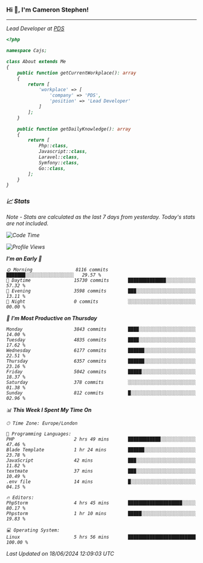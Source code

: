 ### Hi 👋, I'm Cameron Stephen!
<hr>
<p><em>Lead Developer at <a href="https://prindatasolutions.co.uk">PDS</a></p>


```php
<?php

namespace Cajs;

class About extends Me
{
    public function getCurrentWorkplace(): array
    {
        return [
            'workplace' => [
                'company' => 'PDS',
                'position' => 'Lead Developer'
            ]
        ];
    }

    public function getDailyKnowledge(): array
    {
        return [
            Php::class,
            Javascript::class,
            Laravel::class,
            Symfony::class,
            Go::class,
        ];
    }
}
```

### 📈 Stats
<p><em>Note - Stats are calculated as the last 7 days from yesterday. Today's stats are not included.</em></p>


<!--START_SECTION:waka-->
![Code Time](http://img.shields.io/badge/Code%20Time-3%2C845%20hrs%2045%20mins-blue)

![Profile Views](http://img.shields.io/badge/Profile%20Views-0-blue)

**I'm an Early 🐤** 

```text
🌞 Morning                8116 commits        ███████░░░░░░░░░░░░░░░░░░   29.57 % 
🌆 Daytime                15730 commits       ██████████████░░░░░░░░░░░   57.32 % 
🌃 Evening                3598 commits        ███░░░░░░░░░░░░░░░░░░░░░░   13.11 % 
🌙 Night                  0 commits           ░░░░░░░░░░░░░░░░░░░░░░░░░   00.00 % 
```
📅 **I'm Most Productive on Thursday** 

```text
Monday                   3843 commits        ████░░░░░░░░░░░░░░░░░░░░░   14.00 % 
Tuesday                  4835 commits        ████░░░░░░░░░░░░░░░░░░░░░   17.62 % 
Wednesday                6177 commits        ██████░░░░░░░░░░░░░░░░░░░   22.51 % 
Thursday                 6357 commits        ██████░░░░░░░░░░░░░░░░░░░   23.16 % 
Friday                   5042 commits        █████░░░░░░░░░░░░░░░░░░░░   18.37 % 
Saturday                 378 commits         ░░░░░░░░░░░░░░░░░░░░░░░░░   01.38 % 
Sunday                   812 commits         █░░░░░░░░░░░░░░░░░░░░░░░░   02.96 % 
```


📊 **This Week I Spent My Time On** 

```text
🕑︎ Time Zone: Europe/London

💬 Programming Languages: 
PHP                      2 hrs 49 mins       ████████████░░░░░░░░░░░░░   47.46 % 
Blade Template           1 hr 24 mins        ██████░░░░░░░░░░░░░░░░░░░   23.78 % 
JavaScript               42 mins             ███░░░░░░░░░░░░░░░░░░░░░░   11.82 % 
textmate                 37 mins             ███░░░░░░░░░░░░░░░░░░░░░░   10.49 % 
.env file                14 mins             █░░░░░░░░░░░░░░░░░░░░░░░░   04.15 % 

🔥 Editors: 
PhpStorm                 4 hrs 45 mins       ████████████████████░░░░░   80.17 % 
Phpstorm                 1 hr 10 mins        █████░░░░░░░░░░░░░░░░░░░░   19.83 % 

💻 Operating System: 
Linux                    5 hrs 56 mins       █████████████████████████   100.00 % 
```


 Last Updated on 18/06/2024 12:09:03 UTC
<!--END_SECTION:waka-->
